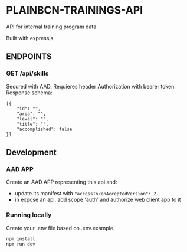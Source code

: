 # PLAINBCN-TRAININGS-API
API for internal training program data.

Built with expressjs.

## ENDPOINTS
### GET /api/skills
Secured with AAD. Requieres header Authorization with bearer token.
Response schema:
```
[{
    "id": "",
    "area": "",
    "level": "",
    "title": "",
    "accomplished": false
}]
```

## Development

### AAD APP
Create an AAD APP representing this api and:
- update its manifest with ```"accessTokenAcceptedVersion": 2```
- in expose an api, add scope 'auth' and authorize web client app to it

### Running locally
Create your .env file based on .env.example.

```
npm install
npm run dev
```